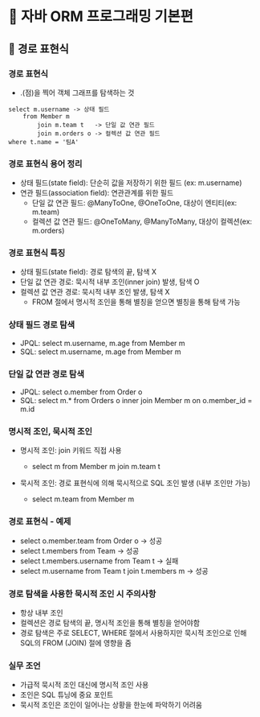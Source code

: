 # :book: 자바 ORM 프로그래밍 기본편

## :pushpin: 경로 표현식

### 경로 표현식
- .(점)을 찍어 객체 그래프를 탐색하는 것

```
select m.username -> 상태 필드
    from Member m
        join m.team t   -> 단일 값 연관 필드
        join m.orders o -> 컬렉션 값 연관 필드
where t.name = '팀A'
```

### 경로 표현식 용어 정리
- 상태 필드(state field): 단순히 값을 저장하기 위한 필드 (ex: m.username)
- 연관 필드(association field): 연관관계를 위한 필드
    - 단일 값 연관 필드: @ManyToOne, @OneToOne, 대상이 엔티티(ex: m.team)
    - 컬렉션 값 연관 필드: @OneToMany, @ManyToMany, 대상이 컬렉션(ex: m.orders)
    

### 경로 표현식 특징
- 상태 필드(state field): 경로 탐색의 끝, 탐색 X
- 단일 값 연관 경로: 묵시적 내부 조인(inner join) 발생, 탐색 O
- 컬렉션 값 연관 경로: 묵시적 내부 조인 발생, 탐색 X
    - FROM 절에서 명시적 조인을 통해 별칭을 얻으면 별칭을 통해 탐색 가능
    
    
### 상태 필드 경로 탐색
- JPQL: select m.username, m.age from Member m
- SQL: select m.username, m.age from Member m


### 단일 값 연관 경로 탐색
- JPQL: select o.member from Order o
- SQL: 
    select m.*
        from Orders o
        inner join Member m on o.member_id = m.id
        

### 명시적 조인, 묵시적 조인
- 명시적 조인: join 키워드 직접 사용
    - select m from Member m join m.team t

- 묵시적 조인: 경로 표현식에 의해 묵시적으로 SQL 조인 발생 (내부 조인만 가능)
    - select m.team from Member m
    
    
### 경로 표현식 - 예제
- select o.member.team from Order o -> 성공
- select t.members from Team -> 성공
- select t.members.username from Team t -> 실패
- select m.username from Team t join t.members m -> 성공


### 경로 탐색을 사용한 묵시적 조인 시 주의사항
- 항상 내부 조인
- 컬렉션은 경로 탐색의 끝, 명시적 조인을 통해 별칭을 얻어야함 
- 경로 탐색은 주로 SELECT, WHERE 절에서 사용하지만 묵시적 조인으로 인해 SQL의 FROM (JOIN) 절에 영향을 줌 


### 실무 조언
- 가급적 묵시적 조인 대신에 명시적 조인 사용
- 조인은 SQL 튜닝에 중요 포인트
- 묵시적 조인은 조인이 일어나는 상황을 한눈에 파악하기 어려움 